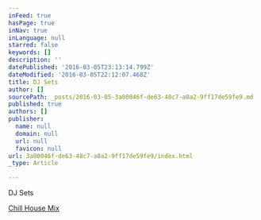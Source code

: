 ```yaml
---
inFeed: true
hasPage: true
inNav: true
inLanguage: null
starred: false
keywords: []
description: ''
datePublished: '2016-03-05T23:13:14.799Z'
dateModified: '2016-03-05T22:12:07.468Z'
title: DJ Sets
author: []
sourcePath: _posts/2016-03-05-3a00046f-de63-48c7-a0a2-9ff17de59fe9.md
published: true
authors: []
publisher:
  name: null
  domain: null
  url: null
  favicon: null
url: 3a00046f-de63-48c7-a0a2-9ff17de59fe9/index.html
_type: Article

---
```

DJ Sets

[Chill House Mix][0]

[0]: https://madikisproductions.wistia.com/medias/0reyezdtrs